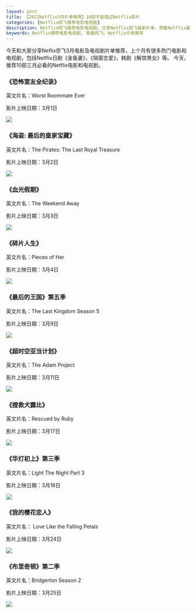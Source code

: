 ```yaml
---
layout: post
title: 【2022Netflix3月片单推荐】10部不能错过Netflix影片
categories: [Netflix网飞推荐电影电视剧]
description: Netflix网飞推荐电影电视剧，分享Netflix网飞最新片单。想看Netflix最新的影视资讯及电影电视剧片单，请关注爱看网飞Netflix。
keywords: Netflix推荐电影电视剧, 爱看网飞，Netflix片单推荐
---
```

今天和大家分享Neflix奈飞3月电影及电视剧片单推荐，上个月有很多热门电影和电视剧，包括Netflix日剧《金鱼妻》，《隔窗恋爱》，韩剧《解禁男女》等。
今天，推荐10部三月必看的Netflix电影和电视剧。


### 《恐怖室友全纪录》

英文片名：Worst Roommate Ever

影片上映日期：3月1日

![](/images/blog/netflix-Worst-Roommate-Ever.jpg)

### 《海盗: 最后的皇家宝藏》

英文片名：The Pirates: The Last Royal Treasure

影片上映日期：3月2日

![](/images/blog/The-Pirates-The-Last-Royal-netflix.jpeg)

### 《血光假期》

英文片名：The Weekend Away

影片上映日期：3月3日

![](/images/blog/netflix-The-Weekend-Away.jpeg)

### 《碎片人生》

英文片名：Pieces of Her

影片上映日期：3月4日

![](/images/blog/pieces-of-her-netflix.jpg)

### 《最后的王国》第五季

英文片名：The Last Kingdom Season 5 

影片上映日期：3月9日

![](/images/blog/The-Last-Kingdom-Season-5-netflix.jpeg)

### 《超时空亚当计划》

英文片名：The Adam Project

影片上映日期：3月11日

![](/images/blog/netflix-The-Adam-Project.jpeg)

### 《搜救犬露比》

英文片名：Rescued by Ruby

影片上映日期：3月17日

![](/images/blog/netflix-Rescued-by-Ruby.jpeg)

### 《华灯初上》第三季

英文片名：Light The Night Part 3

影片上映日期：3月18日

![](/images/blog/netflix-Light-The-Night.jpeg)

### 《我的樱花恋人》

英文片名： Love Like the Falling Petals

影片上映日期：3月24日

![](/images/blog/netflix-Love-Like-the-Falling-Petals.jpeg)

### 《布里奇顿》第二季

英文片名：Bridgerton Season 2 

影片上映日期：3月25日

![](/images/blog/netflix-Bridgerton-Season-2.jpeg)








